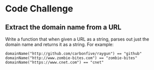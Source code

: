 <h1>Code Challenge</h1>
<h2>Extract the domain name from a URL</h2>

Write a function that when given a URL as a string, parses out just the domain name and returns it as a string. For example:
```
domainName("http://github.com/carbonfive/raygun") == "github" 
domainName("http://www.zombie-bites.com") == "zombie-bites"
domainName("https://www.cnet.com") == "cnet"
```